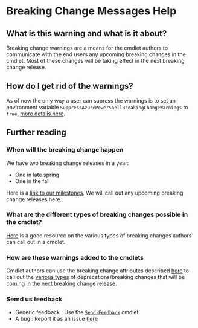 # Breaking Change Messages Help

## What is this warning and what is it about?

Breaking change warnings are a means for the cmdlet authors to communicate with the end users any upcoming breaking changes in the cmdlet. Most of these changes will be taking effect in the next breaking change release.

## How do I get rid of the warnings?

As of now the only way a user can supress the warnings is to set an environment variable `SuppressAzurePowerShellBreakingChangeWarnings` to `true`, [more details here](https://github.com/Azure/azure-powershell/blob/preview/documentation/breaking-changes/breaking-changes-attribute-help.md#supress-the-breaking-change-messages-at-runtime).

## Further reading

### When will the breaking change happen
We have two breaking change releases in a year:
* One in late spring
* One in the fall

Here is a [link to our milestones](https://github.com/Azure/azure-powershell/milestones). We will call out any upcoming breaking change releases here.

### What are the different types of breaking changes possible in the cmdlet?

[Here](https://github.com/Azure/azure-powershell/blob/preview/documentation/breaking-changes/breaking-changes-definition.md
) is a good resource on the various types of breaking changes authors can call out in a cmdlet.

### How are these warnings added to the cmdlets

Cmdlet authors can use the breaking change attributes described [here](https://github.com/Azure/azure-powershell/blob/preview/documentation/breaking-changes/breaking-changes-attribute-help.md) to call out the [various types](https://github.com/Azure/azure-powershell/blob/preview/documentation/breaking-changes/breaking-changes-definition.md) of deprecations/breaking changes that will be coming in the next breaking change release.

### Semd us feedback
* Generic feedback : Use the [`Send-Feedback`](https://docs.microsoft.com/en-us/powershell/module/azurerm.profile/send-feedback?view=azurermps-6.11.0) cmdlet
* A bug : Report it as an issue [here](https://github.com/Azure/azure-powershell/issues) 
